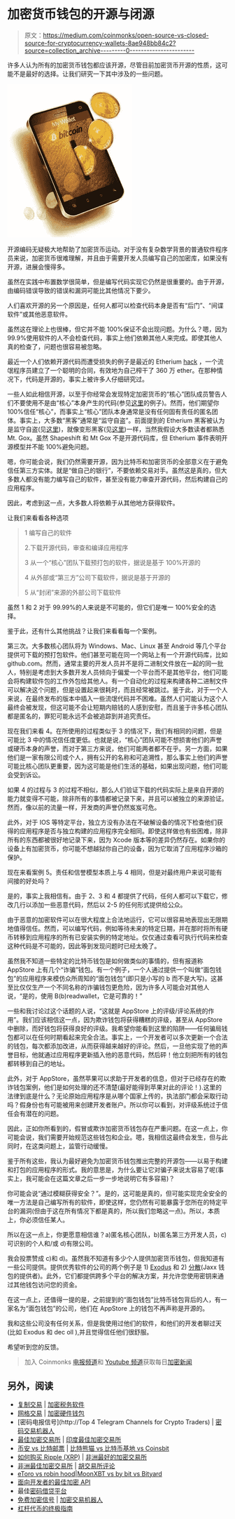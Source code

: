 # 加密货币钱包的开源与闭源

> 原文：<https://medium.com/coinmonks/open-source-vs-closed-source-for-cryptocurrency-wallets-8ae948bb84c2?source=collection_archive---------0----------------------->

许多人认为所有的加密货币钱包都应该开源，尽管目前加密货币开源的性质，这可能不是最好的选择。让我们研究一下其中涉及的一些问题。

![](img/b8112df8bcd3207bc6a82e4150a22770.png)

开源编码无疑极大地帮助了加密货币运动。对于没有复杂数学背景的普通软件程序员来说，加密货币很难理解，并且由于需要开发人员编写自己的加密库，如果没有开源，进展会慢得多。

虽然在实践中布置数学很简单，但是编写代码实现它仍然是很重要的。由于开源，由编码错误导致的错误和漏洞可能比其他情况下要少。

人们喜欢开源的另一个原因是，任何人都可以检查代码本身是否有“后门”、“间谍软件”或其他恶意软件。

虽然这在理论上也很棒，但它并不能 100%保证不会出现问题。为什么？嗯，因为 99.9%使用软件的人不会检查代码，事实上他们依赖其他人来完成。即使其他人真的检查了，问题也很容易被忽略。

最近一个人们依赖开源代码而遭受损失的例子是最近的 Etherium [hack](http://www.coindesk.com/understanding-dao-hack-journalists/) ，一个流氓程序员建立了一个聪明的合同，有效地为自己榨干了 360 万 ether。在那种情况下，代码是开源的，事实上被许多人仔细研究过。

一些人如此相信开源，以至于你经常会发现特定加密货币的“核心”团队成员警告人们不要使用不是由“核心”本身产生的代码(参见[这里](https://www.reddit.com/r/dashpay/comments/57vis9/ready_to_go_dash_mobile/)的例子)。然而，他们期望你 100%信任“核心”，而事实上“核心”团队本身通常是没有任何固有责任的匿名团体。事实上，大多数“黑客”通常是“监守自盗”。前面提到的 Etherium 黑客被认为是监守自盗(见[这里](https://www.cryptocoinsnews.com/source-ethereum-insiders-believe-dao-hack-inside-job/))，就像变形黑客(见[这里](https://news.bitcoin.com/looting-fox-sabotage-shapeshift/))一样，当然我假设大多数读者都熟悉 Mt. Gox。虽然 Shapeshift 和 Mt Gox 不是开源代码库，但 Etherium 事件表明开源模型并不能 100%避免问题。

嗯，你可能会说，我们仍然需要开源，因为比特币和加密货币的全部意义在于避免信任第三方实体。就是“做自己的银行”，不要依赖交易对手。虽然这是真的，但大多数人都没有能力编写自己的软件，甚至没有能力审查开源代码，然后构建自己的应用程序。

因此，考虑到这一点，大多数人将依赖于从其他地方获得软件。

让我们来看看各种选项

> 1 编写自己的软件
> 
> 2.下载开源代码，审查和编译应用程序
> 
> 3 从一个“核心”团队下载预打包的软件，据说是基于 100%开源的
> 
> 4 从外部或“第三方”公司下载软件，据说是基于开源的
> 
> 5 从“封闭”来源的外部公司下载软件

虽然 1 和 2 对于 99.99%的人来说是不可能的，但它们是唯一 100%安全的选择。

鉴于此，还有什么其他挑战？让我们来看看每一个案例。

第三次。大多数核心团队将为 Windows、Mac、Linux 甚至 Android 等几个平台提供可下载的预打包软件。他们甚至可能在同一个网站上有一个开源代码库，比如 github.com。然而，通常主要的开发人员并不是将二进制文件放在一起的同一批人，特别是考虑到大多数开发人员倾向于偏爱一个平台而不是其他平台，他们可能会将构建软件包的工作外包给其他人。有一个自动化的过程来构建各种二进制文件可以解决这个问题，但是设置起来很耗时，而且经常被跳过。鉴于此，对于一个人来说，在最终发布的版本中插入一些流氓代码并不困难。虽然人们可能认为这个人最终会被发现，但这可能不会让短期内赔钱的人感到安慰，而且鉴于许多核心团队都是匿名的，罪犯可能永远不会被追踪到并追究责任。

现在我们来看 4。在所使用的过程类似于 3 的情况下，我们有相同的问题，但是可能比 3 中的情况信任度更低。也就是说，“核心”团队可能不想损害他们的声誉或硬币本身的声誉，而对于第三方来说，他们可能两者都不在乎。另一方面，如果他们是一家有限公司或个人，拥有公开的名称和可追溯性，那么事实上他们的声誉可能比核心团队更重要，因为这可能是他们生活的基础，如果出现问题，他们可能会受到诉讼。

如果 4 的过程与 3 的过程不相似，那么人们验证下载的代码实际上是来自开源的能力就变得不可能，除非所有的事情都被记录下来，并且可以被独立的来源验证。然而，像以前的流量一样，开发商的声誉仍然岌岌可危。

此外，对于 IOS 等特定平台，独立方没有办法在不破解设备的情况下检查他们获得的应用程序是否与独立构建的应用程序完全相同。即使这样做也有些困难，除非所有的东西都被很好地记录下来，因为 Xcode 版本等的差异仍然存在。如果你的设备上有加密货币，你可能不想越狱你自己的设备，因为它取消了应用程序沙箱的保护。

现在来看案例 5。责任和信誉模型本质上与 4 相同，但是对最终用户来说可能有间接的好处吗？

是的，事实上我相信有。由于 2、3 和 4 都提供了代码，任何人都可以下载它，修改几行以添加一些恶意代码，然后以 2-5 的任何形式提供给公众。

由于恶意的加密软件可以在很大程度上合法地运行，它可以很容易地表现出无限期地值得信任。然而，可以编写代码，例如等待未来的特定日期，并在那时将所有硬币转移到应用程序的所有已安装实例的特定地址。仅仅通过查看可执行代码来检查这种代码是不可能的，因此等到发现问题时已经太晚了。

虽然我不知道一些特定的比特币钱包是如何做类似的事情的，但有报道称 AppStore 上有几个“诈骗”钱包。有一个例子，一个人通过提供一个叫做“面包钱包”的应用程序来模仿众所周知的“面包钱包”(即只是小写的 b 而不是大写)。这甚至比仅仅生产一个不同名称的诈骗钱包更危险，因为许多人可能会对其他人说，“是的，使用 B(b)readwallet，它是可靠的！”

一些和我讨论过这个话题的人说，“这就是 AppStore 上的评级/评论系统的作用”。我们应该相信这一点，因为欺诈钱包将获得糟糕的评级，甚至从 AppStore 中删除，而好钱包将获得良好的评级。我希望你能看到这里的陷阱——任何骗局钱包都可以在任何时期看起来完全合法。事实上，一个开发者可以多次更新一个合法的钱包，每次都添加改进，从而获得越来越好的评论。然后，一旦他实现了他的声誉目标，他就通过应用程序更新插入他的恶意代码，然后砰！他立刻把所有的钱包都转移到自己的地址。

此外，对于 AppStore，虽然苹果可以求助于开发者的信息，但对于已经存在的欺诈钱包案例，他们是如何处理的还不清楚(最好能得到苹果对此的评论！).这里的法律到底是什么？无论原始应用程序是从哪个国家上传的，执法部门都会采取行动吗？假身份也有可能被用来创建开发者账户。所以你可以看到，对评级系统过于信任会有潜在的问题。

因此，正如你所看到的，假冒或欺诈加密货币钱包存在严重问题。在这一点上，你可能会说，我们需要开始规范这些钱包和企业。嗯，我相信这最终会发生，但与此同时，在这类问题上，监管行动缓慢。

鉴于所有这些，我认为最好避免为加密货币钱包推出完整的开源包——以易于构建和打包的应用程序的形式。我的意思是，为什么要让它对骗子来说太容易了呢(事实上，我可能会在这篇文章之后一步一步地说明它有多容易)？

你可能会说“通过模糊获得安全？”。是的，这可能是真的，但可能实现完全安全的唯一方法是自己编写所有的软件，即使这样，您仍然有可能暴露于您所在的特定平台的漏洞(但由于这在所有情况下都是真的，所以我们忽略这一点)。所以，本质上，你必须信任某人。

所以在这一点上，你更愿意相信谁？a)匿名核心团队，b)匿名第三方开发人员，c)可识别的个人和/或 d)有限公司。

我会投票赞成 c)和 d)。虽然我不知道有多少个人提供加密货币钱包，但我知道有一些公司提供。提供优秀软件的公司的两个例子是 1) [Exodus](https://www.exodus.io/) 和 2) [分散](https://jaxx.io/)(Jaxx 钱包的提供者)。此外，它们都提供跨多个平台的解决方案，并允许您使用密钥来通过其他钱包访问您的资金。

在这一点上，还值得一提的是，之前提到的“面包钱包”比特币钱包背后的人，有一家名为“面包钱包”的公司，他们在 AppStore 上的钱包不再声称是开源的。

我和这些公司没有任何关系，但是我使用过他们的软件，和他们的开发者聊过天(比如 Exodus 和 dec oll ),并且觉得信任他们很舒服。

希望听到您的反馈。

> 加入 Coinmonks [电报频道](https://t.me/coincodecap)和 [Youtube 频道](https://www.youtube.com/c/coinmonks/videos)获取每日[加密新闻](http://coincodecap.com/)

## 另外，阅读

*   [复制交易](/coinmonks/top-10-crypto-copy-trading-platforms-for-beginners-d0c37c7d698c) | [加密税务软件](/coinmonks/crypto-tax-software-ed4b4810e338)
*   [网格交易](https://coincodecap.com/grid-trading) | [加密硬件钱包](/coinmonks/the-best-cryptocurrency-hardware-wallets-of-2020-e28b1c124069)
*   [密码电报信号](http://Top 4 Telegram Channels for Crypto Traders) | [密码交易机器人](/coinmonks/crypto-trading-bot-c2ffce8acb2a)
*   [最佳加密交易所](/coinmonks/crypto-exchange-dd2f9d6f3769) | [印度最佳加密交易所](/coinmonks/bitcoin-exchange-in-india-7f1fe79715c9)
*   [币安 vs 比特邮票](https://coincodecap.com/binance-vs-bitstamp) | [比特熊猫 vs 比特币基地 vs Coinsbit](https://coincodecap.com/bitpanda-coinbase-coinsbit)
*   [如何购买 Ripple (XRP)](https://coincodecap.com/buy-ripple-india) | [非洲最好的加密交易所](https://coincodecap.com/crypto-exchange-africa)
*   [非洲最佳加密交易所](https://coincodecap.com/crypto-exchange-africa) | [胡交易所评论](https://coincodecap.com/hoo-exchange-review)
*   [eToro vs robin hood](https://coincodecap.com/etoro-robinhood)|[MoonXBT vs by bit vs Bityard](https://coincodecap.com/bybit-bityard-moonxbt)
*   [面向开发者的最佳加密 API](/coinmonks/best-crypto-apis-for-developers-5efe3a597a9f)
*   最佳[密码借贷平台](/coinmonks/top-5-crypto-lending-platforms-in-2020-that-you-need-to-know-a1b675cec3fa)
*   [免费加密信号](/coinmonks/free-crypto-signals-48b25e61a8da) | [加密交易机器人](/coinmonks/crypto-trading-bot-c2ffce8acb2a)
*   [杠杆代币的终极指南](/coinmonks/leveraged-token-3f5257808b22)